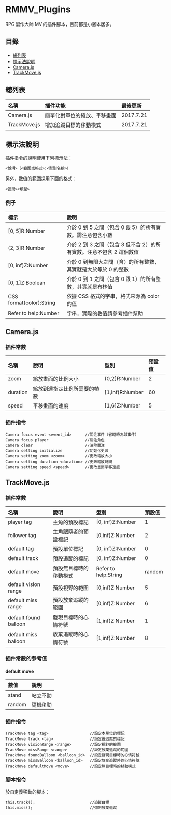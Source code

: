 # RMMV_Plugins
RPG 製作大師 MV 的插件腳本，目前都是小腳本居多。

## 目錄
* [總列表](#總列表)
* [標示法說明](#標示法說明)
* [Camera.js](#camerajs)
* [TrackMove.js](#trackmovejs)

## 總列表
| 名稱 | 插件功能 | 最後更新 |
|:----|:----|:----|
|Camera.js| 簡單化對單位的縮放、平移畫面 | 2017.7.21 |
|TrackMove.js| 增加追蹤目標的移動模式 | 2017.7.21 |

## 標示法說明
插件指令的說明使用下列標示法：

    <說明>（<範圍或格式>:<型別名稱>）

另外，數值的範圍採用下面的格式：

    <區間><類型>

### 例子
| 標示 | 說明 |
|:----|:----|
|[0, 5]R:Number| 介於 0 到 5 之間（包含 0 跟 5）的所有實數。需注意包含小數 |
|(2, 3]R:Number| 介於 2 到 3 之間（包含 3 但不含 2）的所有實數。注意不包含 2 這個數值 |
|[0, inf)Z:Number| 介於 0 到無限大之間（含）的所有整數，其實就是大於等於 0 的整數 |
|[0, 1]Z:Boolean| 介於 0 到 1 之間（包含 0 跟 1）的所有整數，其實就是布林值 |
|CSS format(color):String| 依據 CSS 格式的字串，格式來源為 color 的值 |
|Refer to help:Number| 字串，實際的數值請參考插件幫助 |

## Camera.js 
### 插件常數
| 名稱 | 說明 | 型別 | 預設值 |
|:----|:----|:----|:----|
|zoom|縮放畫面的比例大小|(0,2]R:Number|2|
|duration|縮放到達指定比例所需要的幀數|[1,inf)R:Number|60|
|speed|平移畫面的速度|[1,6]Z:Number|5|

### 插件指令

    Camera focus event <event_id>      //關注事件（省略時為該事件）
    Camera focus player                //關注角色
    Camera clear                       //清除關注
    Camera setting initialize          //初始化更改
    Camera setting zoom <zoom>         //更改縮放大小
    Camera setting duration <duration> //更改縮放時間
    Camera setting speed <speed>       //更改畫面平移速度
    
## TrackMove.js
### 插件常數
| 名稱 | 說明 | 型別 | 預設值 |
|:----|:----|:----|:----|
|player tag|主角的預設標記|[0, inf)Z:Number|1|
|follower tag|主角跟隨者的預設標記|[0,inf)Z:Number|2|
|default tag|預設單位標記|[0, inf)Z:Number|0|
|default track|預設追蹤的標記|[0, inf)Z:Number|0|
|default move|預設無目標時的移動模式|Refer to help:String|random|
|default vision range|預設視野的範圍|[0,inf)Z:Number|5|
|default miss range|預設放棄追蹤的範圍|[0,inf)Z:Number|6|
|default found balloon|發現目標時的心情符號|[1,inf)Z:Number|1|
|default miss balloon|放棄追蹤時的心情符號|[1,inf)Z:Number|8|

### 插件常數的參考值
#### default move
|數值|說明|
|:----|:----|
|stand|站立不動|
|random|隨機移動|

### 插件指令

    TrackMove tag <tag>                  //設定本單位的標記
    TrackMove track <tag>                //設定要追蹤的標記
    TrackMove visionRange <range>        //設定視野的範圍
    TrackMove missRange <range>          //設定放棄追蹤的範圍
    TrackMove foundBalloon <balloon_id>  //設定發現目標時的心情符號
    TrackMove missBalloon <balloon_id>   //設定放棄追蹤時的心情符號
    TrackMove defaultMove <move>         //設定無目標時的移動模式

### 腳本指令
於自定義移動的腳本：

    this.track();                        //追蹤目標
    this.miss();                         //強制放棄追蹤
